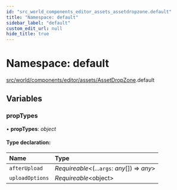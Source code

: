 ```yaml
---
id: "src_world_components_editor_assets_assetdropzone.default"
title: "Namespace: default"
sidebar_label: "default"
custom_edit_url: null
hide_title: true
---
```


# Namespace: default

[src/world/components/editor/assets/AssetDropZone](src_world_components_editor_assets_assetdropzone.md).default

## Variables

### propTypes

• **propTypes**: *object*

#### Type declaration:

Name | Type |
:------ | :------ |
`afterUpload` | *Requireable*<(...`args`: *any*[]) => *any*\> |
`uploadOptions` | *Requireable*<object\> |
